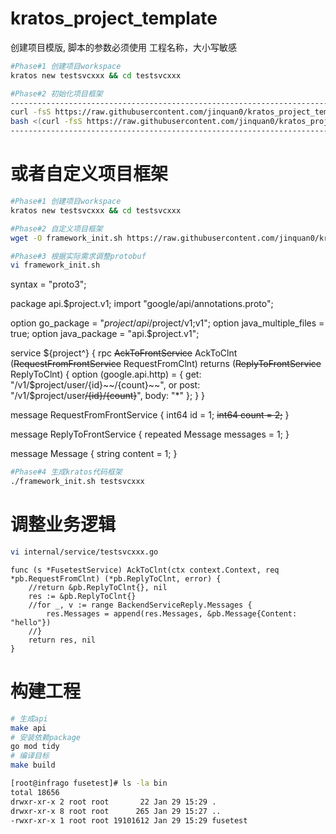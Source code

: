 # kratos_project_template
创建项目模版,
脚本的参数必须使用 工程名称，大小写敏感
```bash
#Phase#1 创建项目workspace
kratos new testsvcxxx && cd testsvcxxx

#Phase#2 初始化项目框架
---------------------------------------------------------------------------------------------------------------------------
curl -fsS https://raw.githubusercontent.com/jinquan0/kratos_project_template/main/kratos_init2.sh | bash -s testsvcxxx
bash <(curl -fsS https://raw.githubusercontent.com/jinquan0/kratos_project_template/main/main_init.sh) testsvcxxx
---------------------------------------------------------------------------------------------------------------------------
```

# 或者自定义项目框架
```bash
#Phase#1 创建项目workspace
kratos new testsvcxxx && cd testsvcxxx

#Phase#2 自定义项目框架
wget -O framework_init.sh https://raw.githubusercontent.com/jinquan0/kratos_project_template/main/framework_init.sh && chmod 755 framework_init.sh

#Phase#3 根据实际需求调整protobuf
vi framework_init.sh
```

syntax = "proto3";

package api.$project.v1;
import "google/api/annotations.proto";

option go_package = "$project/api/$project/v1;v1";
option java_multiple_files = true;
option java_package = "api.$project.v1";

service ${project^} {
    rpc ~~AckToFrontService~~ AckToClnt (~~RequestFromFrontService~~ RequestFromClnt) returns (~~ReplyToFrontService~~ ReplyToClnt)  {
        option (google.api.http) = {
                get: "/v1/$project/user/{id}~~/{count}~~",
		or
		post: "/v1/$project/user~~/{id}/{count}~~",
                body: "*"
        };
    }
}

message RequestFromFrontService {
  int64 id = 1;
  ~~int64 count = 2;~~
}

message ReplyToFrontService {
  repeated Message messages = 1;
}

message Message {
  string content = 1;
}

```bash
#Phase#4 生成kratos代码框架
./framework_init.sh testsvcxxx
```
# 调整业务逻辑
```bash
vi internal/service/testsvcxxx.go
```
```golang
func (s *FusetestService) AckToClnt(ctx context.Context, req *pb.RequestFromClnt) (*pb.ReplyToClnt, error) {
	//return &pb.ReplyToClnt{}, nil
	res := &pb.ReplyToClnt{}
	//for _, v := range BackendServiceReply.Messages {
		res.Messages = append(res.Messages, &pb.Message{Content: "hello"})
	//}
	return res, nil
}
```
# 构建工程
```bash
# 生成api
make api
# 安装依赖package
go mod tidy
# 编译目标
make build

[root@infrago fusetest]# ls -la bin
total 18656
drwxr-xr-x 2 root root       22 Jan 29 15:29 .
drwxr-xr-x 8 root root      265 Jan 29 15:27 ..
-rwxr-xr-x 1 root root 19101612 Jan 29 15:29 fusetest
```
